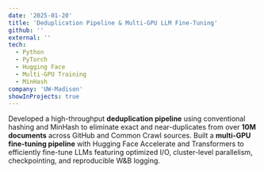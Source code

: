 ```yaml
---
date: '2025-01-20'
title: 'Deduplication Pipeline & Multi-GPU LLM Fine-Tuning'
github: ''
external: ''
tech:
  - Python
  - PyTorch
  - Hugging Face
  - Multi-GPU Training
  - MinHash
company: 'UW-Madison'
showInProjects: true
---
```


Developed a high-throughput **deduplication pipeline** using conventional hashing and MinHash to eliminate exact and near-duplicates from over **10M documents** across GitHub and Common Crawl sources. Built a **multi-GPU fine-tuning pipeline** with Hugging Face Accelerate and Transformers to efficiently fine-tune LLMs featuring optimized I/O, cluster-level parallelism, checkpointing, and reproducible W&B logging.
